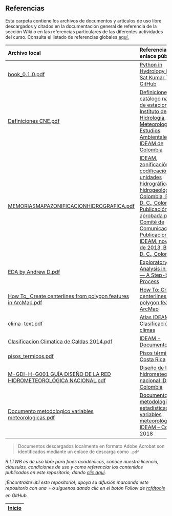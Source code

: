 ## Referencias

Esta carpeta contiene los archivos de documentos y artículos de uso libre descargados y citados en la documentación general de referencia de la sección Wiki o en las referencias particulares de las diferentes actividades del curso. Consulta el listado de referencias globales [aquí.](https://github.com/rcfdtools/R.LTWB/wiki/Referencias) 

| Archivo local                                                                                                                                                                                                             | Referencia y enlace público                                                                                                                                                                                                                                                                                                                               |
|:--------------------------------------------------------------------------------------------------------------------------------------------------------------------------------------------------------------------------|:----------------------------------------------------------------------------------------------------------------------------------------------------------------------------------------------------------------------------------------------------------------------------------------------------------------------------------------------------------|
| [book_0.1.0.pdf](https://github.com/rcfdtools/R.LTWB/blob/main/.refs/book_0.1.0.pdf)                                                                                                                                      | [Python in Hydrology by Mr. Sat Kumar Tomer](https://code.google.com/archive/p/python-in-hydrology/downloads)  [GitHub](https://github.com/livingworld/Python-in-Hydrology)                                                                                                                                                                               |
| [Definiciones CNE.pdf](https://github.com/rcfdtools/R.LTWB/blob/main/.refs/Definiciones%20CNE.pdf)                                                                                                                        | [Definiciones del catálogo nacional de estaciones del  Instituto de Hidrología, Meteorología y Estudios Ambientales - IDEAM de Colombia](http://www.ideam.gov.co/documents/10182/557765/Definiciones+CNE.pdf)                                                                                                                                             |
| [MEMORIASMAPAZONIFICACIONHIDROGRAFICA.pdf](https://github.com/rcfdtools/R.LTWB/blob/main/.refs/MEMORIASMAPAZONIFICACIONHIDROGRAFICA.pdf)                                                                                  | [IDEAM, zonificación y codificación de unidades hidrográficas e hidrogeológicas de Colombia, Bogotá, D. C., Colombia. Publicación aprobada por el Comité de Comunicaciones y Publicaciones del IDEAM, noviembre de 2013, Bogotá, D. C., Colombia.](http://documentacion.ideam.gov.co/openbiblio/bvirtual/022655/MEMORIASMAPAZONIFICACIONHIDROGRAFICA.pdf) |
| [EDA by Andrew D.pdf](https://github.com/rcfdtools/R.LTWB/blob/main/.refs/EDA%20by%20Andrew%20D.pdf)                                                                                                                      | [Exploratory Data Analysis in Python — A Step-by-Step Process](https://towardsdatascience.com/exploratory-data-analysis-in-python-a-step-by-step-process-d0dfa6bf94ee)                                                                                                                                                                                    |
| [How To_ Create centerlines from polygon features in ArcMap.pdf](https://github.com/rcfdtools/R.LTWB/blob/main/.refs/How%20To_%20Create%20centerlines%20from%20polygon%20features%20in%20ArcMap.pdf)                      | [How To: Create centerlines from polygon features in ArcMap](https://support.esri.com/en/technical-article/000012414)                                                                                                                                                                                                                                     |
| [clima-text.pdf](https://github.com/rcfdtools/R.LTWB/blob/main/.refs/clima-text.pdf)                                                                                                                                      | [Atlas IDEAM - Clasificación de los climas](http://atlas.ideam.gov.co/basefiles/clima-text.pdf)                                                                                                                                                                                                                                                           |
| [Clasificacion Climatica de Caldas 2014.pdf](https://github.com/rcfdtools/R.LTWB/blob/main/.refs/Clasificacion%20Climatica%20de%20Caldas%202014.pdf)                                                                      | [IDEAM - Documentos](http://www.ideam.gov.co/documents/10182/599272/Clasificacion+Climatica+de+Caldas+2014.pdf/d4ffa383-e60b-4ec5-8aa2-1b553d23b44f?version=1.0)                                                                                                                                                                                          |
| [pisos_termicos.pdf](https://github.com/rcfdtools/R.LTWB/blob/main/.refs/pisos_termicos.pdf)                                                                                                                              | [Pisos térmicos en Costa Rica](http://www.ideam.gov.co/documents/10182/599272/Clasificacion+Climatica+de+Caldas+2014.pdf/d4ffa383-e60b-4ec5-8aa2-1b553d23b44f?version=1.0)                                                                                                                                                                                |
| [M-GDI-H-G001 GUÍA DISEÑO DE LA RED HIDROMETEOROLÓGICA NACIONAL.pdf](https://github.com/rcfdtools/R.LTWB/blob/main/.refs/M-GDI-H-G001%20GU%C3%8DA%20DISE%C3%91O%20DE%20LA%20RED%20HIDROMETEOROL%C3%93GICA%20NACIONAL.pdf) | [Diseño de la red hidrometeorológica nacional IDEAM - Colombia](http://sgi.ideam.gov.co/documents/412030/561097/M-GDI-H-G001+GU%C3%8DA+DISE%C3%91O+DE+LA+RED+HIDROMETEOROL%C3%93GICA+NACIONAL.pdf/9da0e118-58cc-43eb-87e0-8c6316dc691c?version=1.0)                                                                                                       |
| [Documento metodologico variables meteorologicas.pdf](https://github.com/rcfdtools/R.LTWB/blob/main/.refs/Documento%20metodologico%20variables%20meteorologicas.pdf)                                                      | [Documento metodológico estadísticas variables meteorológicas,  IDEAM – Colombia. 2018](https://www.ideam.gov.co/documents/11769/72085840/Documento+metodologico+variables+meteorologicas.pdf)                                                                                                                                                            |

> Documentos descargados localmente en formato Adobe Acrobat son identificados mediante un enlace de descarga como `.pdf`

_R.LTWB es de uso libre para fines académicos, conoce nuestra licencia, cláusulas, condiciones de uso y como referenciar los contenidos publicados en este repositorio, dando [clic aquí](https://github.com/rcfdtools/R.LTWB/wiki/License)._

_¡Encontraste útil este repositorio!, apoya su difusión marcando este repositorio con una ⭐ o síguenos dando clic en el botón Follow de [rcfdtools](https://github.com/rcfdtools) en GitHub._

| [Inicio](https://github.com/rcfdtools/R.LTWB/wiki) |
|----------------------------------------------------|